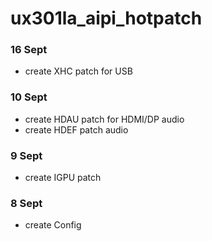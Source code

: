 # ux301la_aipi_hotpatch
### 16 Sept
- create XHC patch for USB
### 10 Sept
- create HDAU patch for HDMI/DP audio
- create HDEF patch audio
### 9 Sept
- create IGPU patch
### 8 Sept
- create Config

